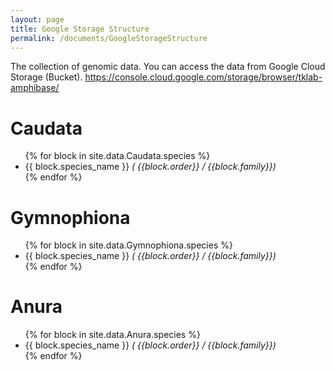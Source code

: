 ```yaml
---
layout: page
title: Google Storage Structure
permalink: /documents/GoogleStorageStructure
---
```


The collection of genomic data.
You can access the data from Google Cloud Storage (Bucket). 
https://console.cloud.google.com/storage/browser/tklab-amphibase/

# Caudata
<ul>
{% for block in site.data.Caudata.species %}
<li>{{ block.species_name }} <i>( {{block.order}} / {{block.family}})</i></li>
{% endfor %}
</ul>

# Gymnophiona
<ul>
{% for block in site.data.Gymnophiona.species %}
<li>{{ block.species_name }} <i>( {{block.order}} / {{block.family}})</i></li>
{% endfor %}
</ul>

# Anura
<ul>
{% for block in site.data.Anura.species %}
<li>{{ block.species_name }} <i>( {{block.order}} / {{block.family}})</i></li>
{% endfor %}
</ul>

[jekyll-organization]: https://github.com/jekyll

